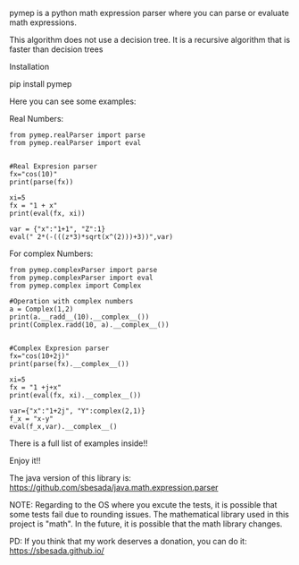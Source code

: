 pymep is a python math expression parser where you can parse or evaluate math expressions.

This algorithm does not use a decision tree. It is a recursive algorithm that is faster than decision trees

Installation

pip install pymep

Here you can see some examples:

  Real Numbers:    
	
	from pymep.realParser import parse
	from pymep.realParser import eval


	#Real Expresion parser
	fx="cos(10)"
	print(parse(fx))
	
	xi=5
	fx = "1 + x"
	print(eval(fx, xi))
	
	var = {"x":"1+1", "Z":1}
	eval(" 2*(-(((z*3)*sqrt(x^(2)))+3))",var)
	

  For complex Numbers:
  
    from pymep.complexParser import parse
	from pymep.complexParser import eval
	from pymep.complex import Complex

	#Operation with complex numbers
	a = Complex(1,2)
	print(a.__radd__(10).__complex__())
	print(Complex.radd(10, a).__complex__())


	#Complex Expresion parser
	fx="cos(10+2j)"
	print(parse(fx).__complex__())
	
	xi=5
	fx = "1 +j+x"
	print(eval(fx, xi).__complex__())
	
	var={"x":"1+2j", "Y":complex(2,1)}
	f_x = "x-y"
	eval(f_x,var).__complex__()
	
    
 There is a full list of examples inside!!

Enjoy it!!

The java version of this library is: https://github.com/sbesada/java.math.expression.parser

NOTE: Regarding to the OS where you excute the tests, it is possible that some tests fail due to rounding issues. The mathematical library used in this project is "math". In the future, it is possible that the math library changes. 

PD: If you think that my work deserves a donation, you can do it: https://sbesada.github.io/
